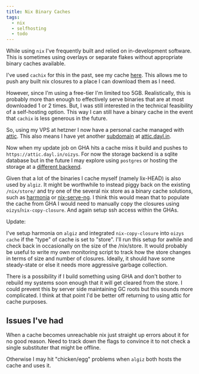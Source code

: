 ```yaml
---
title: Nix Binary Caches
tags:
  - nix
  - selfhosting
  - todo
---
```


While using `nix` I've frequently built and relied on in-development software.
This is sometimes using overlays or separate flakes without appropriate binary caches available.

I've used `cachix` for this in the past, see my cache [here](https://daylin.cachix.org).
This allows me to push any built nix closures to a place I can download them as I need.

However, since I'm using a free-tier I'm limited too 5GB.
Realistically, this is probably more than enough to effectively serve binaries that are at most downloaded 1 or 2 times.
But, I was still interested in the technical feasibility of a self-hosting option.
This way I can still have a binary cache in the event that `cachix` is less generous in the future.

So, using my VPS at hetzner I now have a personal cache managed with [attic](https://github.com/zhaofengli/attic).
This also means I have yet another [subdomain](mqnm-subdomains.md) at [attic.dayl.in](https://attic.dayl.in).

Now when my update job on GHA hits a cache miss it build and pushes to `https://attic.dayl.in/oizys`.
For now the storage backend is a sqlite database but in the future I may explore using `postgres` or hosting the storage at a [different backend][backend-ref].

Given that a lot of the binaries I cache myself (namely lix-HEAD) is also used by `algiz`.
It might be worthwhile to instead piggy back on the existing `/nix/store/` and try one of the several nix store as a binary cache solutions, such as [harmonia](https://github.com/nix-community/harmonia) or [nix-serve-ng](https://github.com/aristanetworks/nix-serve-ng).
I think this would mean that to populate the cache from GHA I would need to manually copy the closures using `oizys`/`nix-copy-closure`.
And again setup ssh access within the GHAs.

Update:

I've setup harmonia on `algiz` and integrated `nix-copy-closure` into `oizys cache` if the "type" of cache is set to "store".
I'll run this setup for awhile and check back in occasionally on the size of the /nix/store.
It would probably be useful to write my own monitoring script to track how the store changes in terms of size and number of closures.
Ideally, it should have some steady-state or else it needs more aggressive garbage collection.

There is a possibility if I build something using GHA and don't bother to rebuild my systems soon enough that it will get cleared from the store.
I could prevent this by server side maintaining GC roots but this sounds more complicated.
I think at that point I'd be better off returning to using attic for cache purposes.


## Issues I've had

When a cache becomes unreachable nix just straight up errors about it for no good reason.
Need to track down the flags to convince it to not check a single substituter that might be offline.

Otherwise I may hit "chicken/egg" problems when `algiz` both hosts the cache and uses it.

[backend-ref]: https://lgug2z.com/articles/deploying-a-cloudflare-r2-backed-nix-binary-cache-attic-on-fly-io/
